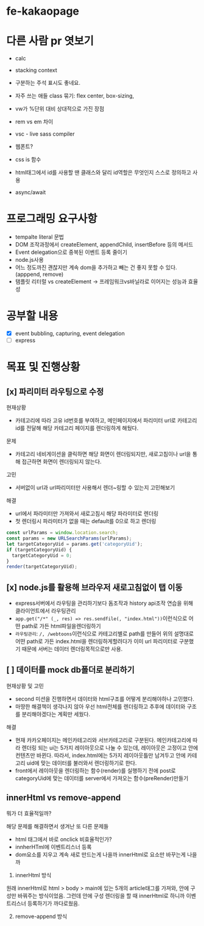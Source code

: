 # fe-kakaopage

# 다른 사람 pr 엿보기

- calc
- stacking context
- 구분하는 주석 표시도 좋네요.
- 자주 쓰는 애들 class 묶기: flex center, box-sizing,
- vw가 %단위 대비 상대적으로 가진 장점
- rem vs em 차이
- vsc - live sass compiler
- 웹폰트?
- css is 함수

- html태그에서 id를 사용할 땐 클래스와 달리 id역할은 무엇인지 스스로 정의하고 사용
- async/await

# 프로그래밍 요구사항

- tempalte literal 문법
- DOM 조작과정에서 createElement, appendChild, insertBefore 등의 메서드
- Event delegation으로 중복된 이벤트 등록 줄이기
- node.js사용
- 어느 정도까진 괜찮지만 계속 dom을 추가하고 빼는 건 좋지 못할 수 있다.(apppend, remove)
- 탬플릿 리터럴 vs createElement -> 프레임워크vs바닐라로 이어지는 성능과 효율성

# 공부할 내용

- [x] event bubbling, capturing, event delegation
- [ ] express

# 목표 및 진행상황

## [x] 파리미터 라우팅으로 수정

현재상황

- 카테고리에 따라 고유 id번호를 부여하고, 메인페이지에서 파리미터 url로 카테고리 id를 전달해 해당 카테고리 페이지를 렌더링하게 해뒀다.

문제

- 카테고리 네비게이션을 클릭하면 해당 화면이 렌더링되지만, 새로고침이나 url을 통해 접근하면 화면이 렌더링되지 않는다.

고민

- 서버없이 url과 url파리미터만 사용해서 렌더~링할 수 있는지 고민해보기

해결

- url에서 파라미터만 가져와서 새로고침시 해당 파라미터로 렌더링
- 첫 렌더링시 파라미터가 없을 때는 default를 0으로 하고 렌더링

```js
const urlParams = window.location.search;
const params = new URLSearchParams(urlParams);
let targetCategoryUid = params.get('categoryUid');
if (targetCategoryUid) {
  targetCategoryUid = 0;
}
render(targetCategoryUid);
```

## [x] node.js를 활용해 브라우저 새로고침없이 탭 이동

- express서버에서 라우팅을 관리하기보다 돔조작과 history api조작 연습을 위해 클라이언트에서 라우팅관리
- `app.get("/*" (_, res) => res.sendfile(, "index.html"))`이런식으로 어떤 path로 가든 html파일을렌더링하기
- `라우팅관리`: `/, /webtoons`이런식으로 카테고리별로 path를 만들어 위의 설명대로 어떤 path로 가든 index.html을 렌더링하게할려다가 이미 url 파리미터로 구분했기 때문에 서버는 데이터 렌더링목적으로만 사용.

## [ ] 데이터를 mock db폴더로 분리하기

현재상황 및 고민

- second 미션을 진행하면서 데이터와 html구조를 어떻게 분리해야하나 고민했다.
- 마땅한 해결책이 생각나지 않아 우선 html전체를 렌더링하고 추후에 데이터와 구조를 분리해야겠다는 계획만 세웠다.

해결

- 현재 카카오페이지는 메인카테고리와 서브카테고리로 구분된다. 메인카테고리에 따라 렌더링 되는 ui는 5가지 레이아웃으로 나눌 수 있는데, 레이아웃은 고정이고 안에 컨텐츠만 바뀐다. 따라서, index.html에는 5가지 레이아웃틀만 남겨두고 안에 카테고리 uid에 맞는 데이터를 불러와서 렌더링하기로 한다.
- front에서 레이아웃을 렌더링하는 함수(render)를 실행하기 전에 post로 categoryUid에 맞는 데이터를 server에서 가져오는 함수(preRender)만들기

## innerHtml vs remove-append

뭐가 더 효율적일까?

해당 문제를 해결하면서 생겨난 또 다른 문제들

- html 태그에서 바로 onclick 비효율적인가?
- innherHTml에 이벤트리스너 등록
- dom요소를 지우고 계속 새로 만드는게 나을까 innerHtml로 요소만 바꾸는게 나을까

1. innerHtml 방식

원래 innerHtml로 html > body > main에 있는 5개의 article태그를 가져와, 안에 구성만 바꿔주는 방식이었음. 그런데 안에 구성 렌더링을 할 때 innerHtml로 하니까 이벤트리스너 등록하기가 까다로웠음.

2. remove-append 방식
